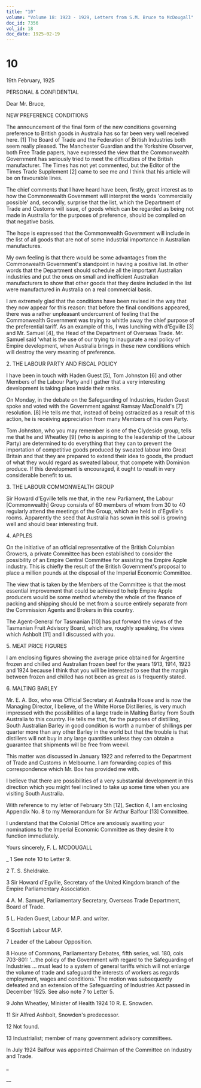 ```yaml
---
title: "10"
volume: "Volume 18: 1923 - 1929, Letters from S.M. Bruce to McDougall"
doc_id: 7356
vol_id: 18
doc_date: 1925-02-19
---
```


# 10

19th February, 1925

PERSONAL &amp; CONFIDENTIAL

Dear Mr. Bruce,

NEW PREFERENCE CONDITIONS

The announcement of the final form of the new conditions governing preference to British goods in Australia has so far been very well received here. [1] The Board of Trade and the Federation of British Industries both seem really pleased. The Manchester Guardian and the Yorkshire Observer, both Free Trade papers, have expressed the view that the Commonwealth Government has seriously tried to meet the difficulties of the British manufacturer. The Times has not yet commented, but the Editor of the Times Trade Supplement [2] came to see me and I think that his article will be on favourable lines.

The chief comments that I have heard have been, firstly, great interest as to how the Commonwealth Government will interpret the words 'commercially possible' and, secondly, surprise that the list, which the Department of Trade and Customs will issue, of goods which can be regarded as being not made in Australia for the purposes of preference, should be compiled on that negative basis.

The hope is expressed that the Commonwealth Government will include in the list of all goods that are not of some industrial importance in Australian manufactures.

My own feeling is that there would be some advantages from the Commonwealth Government's standpoint in having a positive list. In other words that the Department should schedule all the important Australian industries and put the onus on small and inefficient Australian manufacturers to show that other goods that they desire included in the list were manufactured in Australia on a real commercial basis.

I am extremely glad that the conditions have been revised in the way that they now appear for this reason: that before the final conditions appeared, there was a rather unpleasant undercurrent of feeling that the Commonwealth Government was trying to whittle away the chief purpose of the preferential tariff. As an example of this, I was lunching with d'Egville [3] and Mr. Samuel [4], the Head of the Department of Overseas Trade. Mr. Samuel said 'what is the use of our trying to inaugurate a real policy of Empire development, when Australia brings in these new conditions which will destroy the very meaning of preference.

2\. THE LABOUR PARTY AND FISCAL POLICY

I have been in touch with Haden Guest [5], Tom Johnston [6] and other Members of the Labour Party and I gather that a very interesting development is taking place inside their ranks.

On Monday, in the debate on the Safeguarding of Industries, Haden Guest spoke and voted with the Government against Ramsay MacDonald's [7] resolution. [8] He tells me that, instead of being ostracized as a result of this action, he is receiving appreciation from many Members of his own Party.

Tom Johnston, who you may remember is one of the Clydeside group, tells me that he and Wheatley [9] (who is aspiring to the leadership of the Labour Party) are determined to do everything that they can to prevent the importation of competitive goods produced by sweated labour into Great Britain and that they are prepared to extend their idea to goods, the product of what they would regard as sweated labour, that compete with Dominion produce. If this development is encouraged, it ought to result in very considerable benefit to us.

3\. THE LABOUR COMMONWEALTH GROUP

Sir Howard d'Egville tells me that, in the new Parliament, the Labour [Commonwealth] Group consists of 60 members of whom from 30 to 40 regularly attend the meetings of the Group, which are held in d'Egville's rooms. Apparently the seed that Australia has sown in this soil is growing well and should bear interesting fruit.

4\. APPLES

On the initiative of an official representative of the British Columbian Growers, a private Committee has been established to consider the possibility of an Empire Central Committee for assisting the Empire Apple industry. This is chiefly the result of the British Government's proposal to place a million pounds at the disposal of the Imperial Economic Committee.

The view that is taken by the Members of the Committee is that the most essential improvement that could be achieved to help Empire Apple producers would be some method whereby the whole of the finance of packing and shipping should be met from a source entirely separate from the Commission Agents and Brokers in this country.

The Agent-General for Tasmanian [10] has put forward the views of the Tasmanian Fruit Advisory Board, which are, roughly speaking, the views which Ashbolt [11] and I discussed with you.

5\. MEAT PRICE FIGURES

I am enclosing figures showing the average price obtained for Argentine frozen and chilled and Australian frozen beef for the years 1913, 1914, 1923 and 1924 because I think that you will be interested to see that the margin between frozen and chilled has not been as great as is frequently stated.

6\. MALTING BARLEY

Mr. E. A. Box, who was Official Secretary at Australia House and is now the Managing Director, I believe, of the White Horse Distilleries, is very much impressed with the possibilities of a large trade in Malting Barley from South Australia to this country. He tells me that, for the purposes of distilling, South Australian Barley in good condition is worth a number of shillings per quarter more than any other Barley in the world but that the trouble is that distillers will not buy in any large quantities unless they can obtain a guarantee that shipments will be free from weevil.

This matter was discussed in January 1922 and referred to the Department of Trade and Customs in Melbourne. I am forwarding copies of this correspondence which Mr. Box has provided me with.

I believe that there are possibilities of a very substantial development in this direction which you might feel inclined to take up some time when you are visiting South Australia.

With reference to my letter of February 5th [12], Section 4, I am enclosing Appendix No. 8 to my Memorandum for Sir Arthur Balfour [13] Committee.

I understand that the Colonial Office are anxiously awaiting your nominations to the Imperial Economic Committee as they desire it to function immediately.

Yours sincerely, F. L. MCDOUGALL 

_ 1 See note 10 to Letter 9.

2 T. S. Sheldrake.

3 Sir Howard d'Egville, Secretary of the United Kingdom branch of the Empire Parliamentary Association.

4 A. M. Samuel, Parliamentary Secretary, Overseas Trade Department, Board of Trade.

5 L. Haden Guest, Labour M.P. and writer.

6 Scottish Labour M.P.

7 Leader of the Labour Opposition.

8 House of Commons, Parliamentary Debates, fifth series, vol. 180, cols 703-801: '...the policy of the Government with regard to the Safeguarding of Industries ... must lead to a system of general tariffs which will not enlarge the volume of trade and safeguard the interests of workers as regards employment, wages and conditions.' The motion was subsequently defeated and an extension of the Safeguarding of Industries Act passed in December 1925. See also note 7 to Letter 5.

9 John Wheatley, Minister of Health 1924 10 R. E. Snowden.

11 Sir Alfred Ashbolt, Snowden's predecessor.

12 Not found.

13 Industrialist; member of many government advisory committees.

In July 1924 Balfour was appointed Chairman of the Committee on Industry and Trade.

_

__
